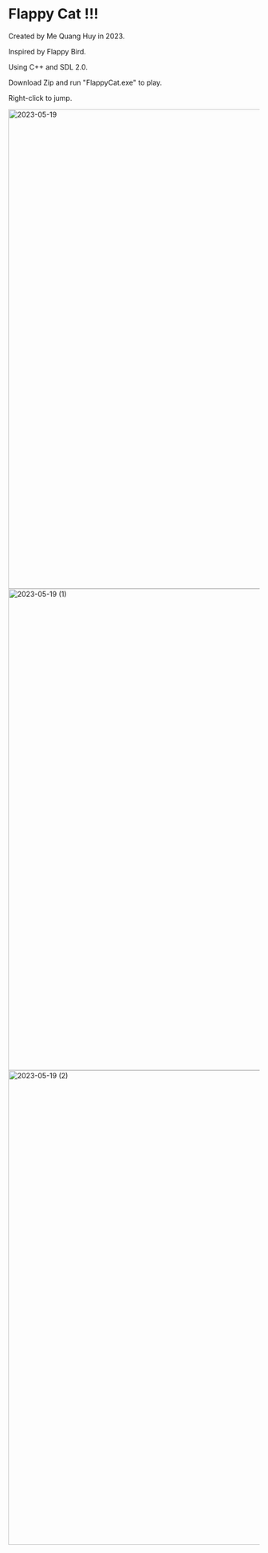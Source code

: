 # Flappy Cat !!!
Created by Me Quang Huy in 2023.

Inspired by Flappy Bird.

Using C++ and SDL 2.0.

Download Zip and run "FlappyCat.exe" to play.

Right-click to jump.

<img width="960" alt="2023-05-19" src="https://github.com/quanghuy150604/FlappyCat/assets/125646876/93200904-6dbe-49fc-964d-0acf49163d01">

<img width="964" alt="2023-05-19 (1)" src="https://github.com/quanghuy150604/FlappyCat/assets/125646876/2d837754-6c71-4cda-9809-c38f9d277236">

<img width="950" alt="2023-05-19 (2)" src="https://github.com/quanghuy150604/FlappyCat/assets/125646876/2df916b9-2954-47b9-9a26-da714c18908b">


